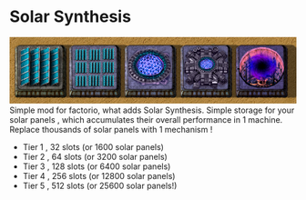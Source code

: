 # Solar Synthesis
![This is an image](graphics/prev.png)<br/>
Simple mod for factorio, what adds Solar Synthesis.
Simple storage for your solar panels , which accumulates their overall performance in 1 machine.
Replace thousands of solar panels with 1 mechanism !
- Tier 1 , 32 slots (or 1600 solar panels)
- Tier 2 , 64 slots (or 3200 solar panels)
- Tier 3 , 128 slots (or 6400 solar panels)
- Tier 4 , 256 slots (or 12800 solar panels)
- Tier 5 , 512 slots (or 25600 solar panels!)
